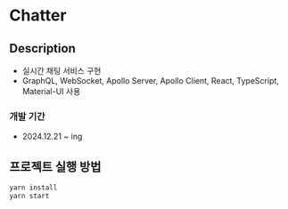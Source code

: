 # Chatter 
## Description
* 실시간 채팅 서비스 구현
* GraphQL, WebSocket, Apollo Server, Apollo Client, React, TypeScript, Material-UI 사용
### 개발 기간
* 2024.12.21 ~ ing

## 프로젝트 실행 방법
``` bash
yarn install
yarn start
```